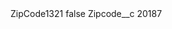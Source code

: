 <?xml version="1.0" encoding="UTF-8"?>
<CustomMetadata xmlns="http://soap.sforce.com/2006/04/metadata" xmlns:xsi="http://www.w3.org/2001/XMLSchema-instance" xmlns:xsd="http://www.w3.org/2001/XMLSchema">
    <label>ZipCode1321</label>
    <protected>false</protected>
    <values>
        <field>Zipcode__c</field>
        <value xsi:type="xsd:string">20187</value>
    </values>
</CustomMetadata>
